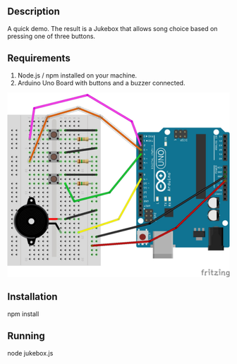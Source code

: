 ## Description ##

A quick demo.  The result is a Jukebox that allows song choice based on pressing one of three buttons.

## Requirements ##

1. Node.js / npm installed on your machine.
2. Arduino Uno Board with buttons and a buzzer connected.  

![](https://github.com/markwest1972/jukebox/blob/master/Jukebox_Frizting.jpg)

## Installation ##

npm install

## Running ##

node jukebox.js
